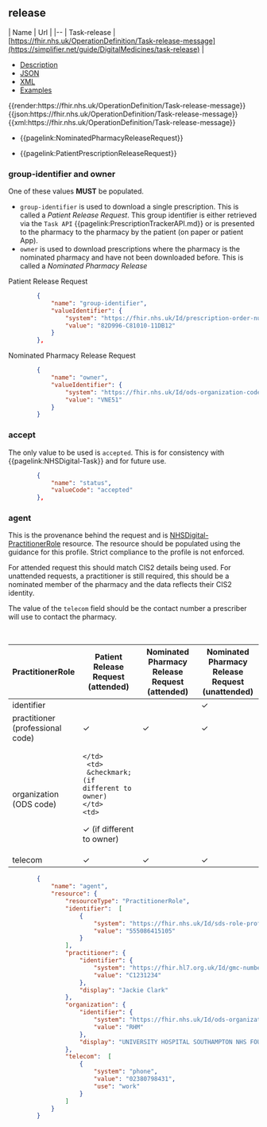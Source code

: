 ## release


| Name  | Url |
|--
| Task-release | [https://fhir.nhs.uk/OperationDefinition/Task-release-message](https://simplifier.net/guide/DigitalMedicines/task-release) | 


<div class="nhsd-!t-margin-bottom-6">
  <ul class="nav nav-tabs" role="tablist">
        <li role="presentation"  class="active">
            <a href="#Description" role="tab" data-toggle="tab">Description</a>
        </li>
        <li role="presentation">
            <a href="#JSON" role="tab" data-toggle="tab">JSON</a>
        </li>
         <li role="presentation">
            <a href="#XML" role="tab" data-toggle="tab">XML</a>
        </li>
         <li role="presentation">
            <a href="#Examples" role="tab" data-toggle="tab">Examples</a>
        </li>
  </ul>
  <div class="tab-content snippet">
    <div id="Description" role="tabpanel" class="tab-pane active">
{{render:https://fhir.nhs.uk/OperationDefinition/Task-release-message}}
    </div>
    <div id="JSON" role="tabpanel" class="tab-pane">
{{json:https://fhir.nhs.uk/OperationDefinition/Task-release-message}}
    </div>
    <div id="XML" role="tabpanel" class="tab-pane">
 {{xml:https://fhir.nhs.uk/OperationDefinition/Task-release-message}}
    </div>
     <div id="Examples" role="tabpanel" class="tab-pane">

- {{pagelink:NominatedPharmacyReleaseRequest}}
- {{pagelink:PatientPrescriptionReleaseRequest}}

    </div>
  </div>
</div>

### group-identifier and owner

One of these values **MUST** be populated. 

- `group-identifier` is used to download a single prescription. This is called a *Patient Release Request*. This group identifier is either retrieved via the `Task API` {{pagelink:PrescriptionTrackerAPI.md}}
 or is presented to the pharmacy to the pharmacy by the patient (on paper or patient App).
- `owner` is used to download prescriptions where the pharmacy is the nominated pharmacy and have not been downloaded before. This is called a *Nominated Pharmacy Release*

Patient Release Request

```json
        {
            "name": "group-identifier",
            "valueIdentifier": {
                "system": "https://fhir.nhs.uk/Id/prescription-order-number",
                "value": "82D996-C81010-11DB12"
            }
        },
```

Nominated Pharmacy Release Request 

```json
        {
            "name": "owner",
            "valueIdentifier": {
                "system": "https://fhir.nhs.uk/Id/ods-organization-code",
                "value": "VNE51"
            }
        }
```

### accept  

The only value to be used is `accepted`. This is for consistency with {{pagelink:NHSDigital-Task}} and for future use.

```json
        {
            "name": "status",
            "valueCode": "accepted"
        },
```

### agent

This is the provenance behind the request and is <a href="https://simplifier.net/guide/nhsdigital/NHSDigital-PractitionerRole">NHSDigital-PractitionerRole</a> resource. The resource should be populated using the guidance for this profile. Strict compliance to the profile is not enforced.

For attended request this should match CIS2 details being used. For unattended requests, a practitioner is still required, this should be a nominated member of the pharmacy and the data reflects their CIS2 identity.

The value of the `telecom` field should be the contact number a prescriber will use to contact the pharmacy.


<br/>

<table class="regular" style="width:100%">
 <thead>
   <tr>
     <th data-no-sort width="25%">PractitionerRole</th>
     <th data-no-sort width="25%">Patient Release Request (attended)</th>
     <th data-no-sort width="25%">Nominated Pharmacy Release Request (attended)</th>
      <th data-no-sort width="25%">Nominated Pharmacy Release Request (unattended)</th>
   </tr>
 </thead>
 <tbody>
   <tr>
    <td>
        identifier
    </td>
    <td>
    </td>
     <td>
    </td>
    <td>
&checkmark;
    </td>
   </tr>
   <tr>
    <td>
        practitioner (professional code)
    </td>
    <td>
    &checkmark;
    </td>
     <td>
     &checkmark;
    </td>
    <td>
&checkmark;
    </td>
   </tr>
    <tr>
    <td>
        organization (ODS code)
    </td>
    <td>
    
    </td>
     <td>
     &checkmark; (if different to owner)
    </td>
    <td>
 &checkmark; (if different to owner)
    </td>
   </tr>
      <tr>
    <td>
       telecom
    </td>
    <td>
    &checkmark;
    </td>
     <td>
     &checkmark;
    </td>
    <td>
&checkmark;
    </td>
   </tr>
   </tbody>
</table>

```json
        {
            "name": "agent",
            "resource": {
                "resourceType": "PractitionerRole",
                "identifier":  [
                    {
                        "system": "https://fhir.nhs.uk/Id/sds-role-profile-id",
                        "value": "555086415105"
                    }
                ],
                "practitioner": {
                    "identifier": {
                        "system": "https://fhir.hl7.org.uk/Id/gmc-number",
                        "value": "C1231234"
                    },
                    "display": "Jackie Clark"
                },
                "organization": {
                    "identifier": {
                        "system": "https://fhir.nhs.uk/Id/ods-organization-code",
                        "value": "RHM"
                    },
                    "display": "UNIVERSITY HOSPITAL SOUTHAMPTON NHS FOUNDATION TRUST"
                },
                "telecom":  [
                    {
                        "system": "phone",
                        "value": "02380798431",
                        "use": "work"
                    }
                ]
            }
        }
```


